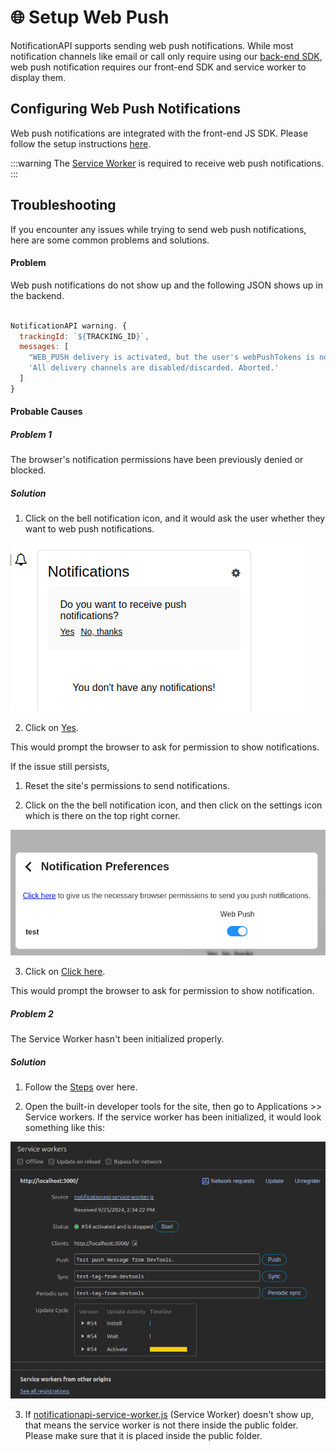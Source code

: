 # 🌐 Setup Web Push

NotificationAPI supports sending web push notifications. While most notification channels like email or call only require using our [back-end SDK](../quick-start/send-a-notification), web push notification requires our front-end SDK and service worker to display them.

## Configuring Web Push Notifications

Web push notifications are integrated with the front-end JS SDK. Please follow the setup instructions [here](../reference/js-client#setup).

:::warning
The [Service Worker](../reference/js-client.md#service-worker-setup) is required to receive web push notifications.
:::

## Troubleshooting

If you encounter any issues while trying to send web push notifications, here are some common problems and solutions.

#### Problem

Web push notifications do not show up and the following JSON shows up in the backend.

```JavaScript

NotificationAPI warning. {
  trackingId: `${TRACKING_ID}`,
  messages: [
    "WEB_PUSH delivery is activated, but the user's webPushTokens is not provided. Discarding WEB_PUSH.",
    'All delivery channels are disabled/discarded. Aborted.'
  ]
}

```

#### Probable Causes

##### Problem 1

The browser's notification permissions have been previously denied or blocked.

##### Solution

1. Click on the bell notification icon, and it would ask the user whether they want to web push notifications.

![notification icon](image.png)

2. Click on <u>Yes</u>.

This would prompt the browser to ask for permission to show notifications.

If the issue still persists,

1. Reset the site's permissions to send notifications.

2. Click on the the bell notification icon, and then click on the settings icon which is there on the top right corner.

![notification preferences](image-1.png)

3. Click on <u>Click here</u>.

This would prompt the browser to ask for permission to show notification.

##### Problem 2

The Service Worker hasn't been initialized properly.

##### Solution

1. Follow the [Steps](../reference/js-client.md#service-worker-setup) over here.

2. Open the built-in developer tools for the site, then go to Applications >> Service workers. If the service worker has been initialized, it would look something like this:

![dev tools](image-2.png)

3. If <u>notificationapi-service-worker.js</u> (Service Worker) doesn't show up, that means the service worker is not there inside the public folder. Please make sure that it is placed inside the public folder.

